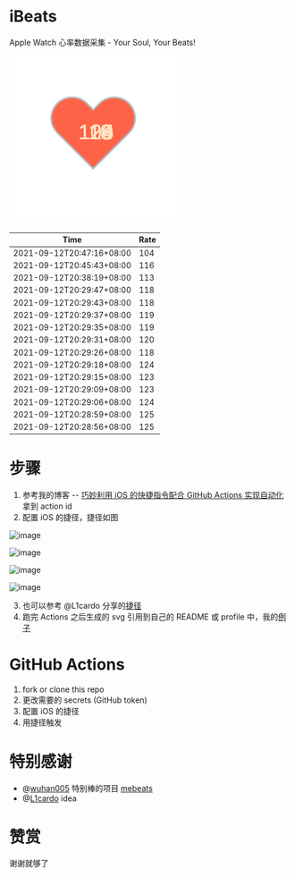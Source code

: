 # iBeats
Apple Watch 心率数据采集 - Your Soul, Your Beats!

![](./files/heart.svg)

<!--START_SECTION:my_heart_rate-->
| Time | Rate | 
 | ---- | ---- | 
| 2021-09-12T20:47:16+08:00 | 104 |
| 2021-09-12T20:45:43+08:00 | 116 |
| 2021-09-12T20:38:19+08:00 | 113 |
| 2021-09-12T20:29:47+08:00 | 118 |
| 2021-09-12T20:29:43+08:00 | 118 |
| 2021-09-12T20:29:37+08:00 | 119 |
| 2021-09-12T20:29:35+08:00 | 119 |
| 2021-09-12T20:29:31+08:00 | 120 |
| 2021-09-12T20:29:26+08:00 | 118 |
| 2021-09-12T20:29:18+08:00 | 124 |
| 2021-09-12T20:29:15+08:00 | 123 |
| 2021-09-12T20:29:09+08:00 | 123 |
| 2021-09-12T20:29:06+08:00 | 124 |
| 2021-09-12T20:28:59+08:00 | 125 |
| 2021-09-12T20:28:56+08:00 | 125 |

<!--END_SECTION:my_heart_rate-->

# 步骤
1. 参考我的博客 -- [巧妙利用 iOS 的快捷指令配合 GitHub Actions 实现自动化](https://github.com/yihong0618/gitblog/issues/198) 拿到 action id
2. 配置 iOS 的捷径，捷径如图

![image](https://user-images.githubusercontent.com/15976103/122154218-0db0b480-ce97-11eb-93bb-5aec07c558dc.png)

![image](https://user-images.githubusercontent.com/15976103/122154236-186b4980-ce97-11eb-8e4b-70551a0391ae.png)

![image](https://user-images.githubusercontent.com/15976103/122154268-2d47dd00-ce97-11eb-902e-3acf292265a9.png)

![image](https://user-images.githubusercontent.com/15976103/122174055-fa144680-ceb4-11eb-9be2-3eb83cd516f7.png)

3. 也可以参考 @L1cardo 分享的[捷径](https://www.icloud.com/shortcuts/6ab6047b459c41ad822ad6b94b1c03d4)
4. 跑完 Actions 之后生成的 svg 引用到自己的 README 或 profile 中，我的[例子](https://github.com/yihong0618) 

# GitHub Actions

1. fork or clone this repo
2. 更改需要的 secrets (GitHub token)
3. 配置 iOS 的捷径
4. 用捷径触发

# 特别感谢
- @[wuhan005](https://github.com/wuhan005) 特别棒的项目 [mebeats](https://github.com/wuhan005/mebeats)
- @[L1cardo](https://github.com/L1cardo) idea

# 赞赏
谢谢就够了
